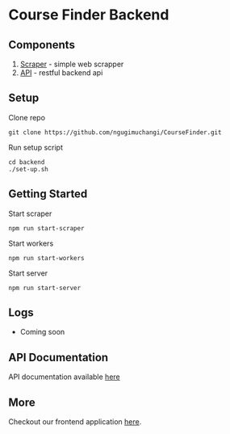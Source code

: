 # Course Finder Backend

## Components
1. [Scraper](/backend/scraper/) - simple web scrapper
2. [API](/backend/api/) - restful backend api

## Setup
Clone repo
```
git clone https://github.com/ngugimuchangi/CourseFinder.git

```

Run setup script
```
cd backend
./set-up.sh
```

## Getting Started
Start scraper
```
npm run start-scraper
```

Start workers
```
npm run start-workers
```

Start server
```
npm run start-server
```
## Logs
- Coming soon

## API Documentation
API documentation available [here](/backend/api/docs/)

## More
Checkout our frontend application [here](/app_front-end/).
